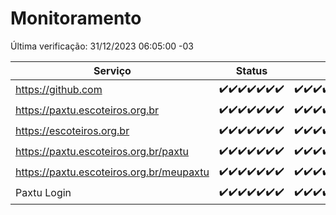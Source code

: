 # Monitoramento

Última verificação: 31/12/2023 06:05:00 -03

|Serviço|Status|Últimas 24h|
|---|---|---|
|https://github.com|<span title="2023-12-24: OK=24">✔️</span><span title="2023-12-25: OK=24">✔️</span><span title="2023-12-26: OK=24">✔️</span><span title="2023-12-27: OK=24">✔️</span><span title="2023-12-28: OK=24">✔️</span><span title="2023-12-29: OK=24">✔️</span><span title="2023-12-30: OK=10">✔️</span>|<span title="30/12/2023 07:05:00 -03 : 200">✔️</span><span title="30/12/2023 08:03:00 -03 : 200">✔️</span><span title="30/12/2023 09:09:00 -03 : 200">✔️</span><span title="30/12/2023 10:06:00 -03 : 200">✔️</span><span title="30/12/2023 11:03:00 -03 : 200">✔️</span><span title="30/12/2023 12:04:00 -03 : 200">✔️</span><span title="30/12/2023 13:06:00 -03 : 200">✔️</span><span title="30/12/2023 14:03:00 -03 : 200">✔️</span><span title="30/12/2023 15:07:00 -03 : 200">✔️</span><span title="30/12/2023 16:02:00 -03 : 200">✔️</span><span title="30/12/2023 17:06:00 -03 : 200">✔️</span><span title="30/12/2023 18:03:00 -03 : 200">✔️</span><span title="30/12/2023 19:03:00 -03 : 200">✔️</span><span title="30/12/2023 20:04:00 -03 : 200">✔️</span><span title="30/12/2023 21:33:00 -03 : 200">✔️</span><span title="30/12/2023 22:51:00 -03 : 200">✔️</span><span title="30/12/2023 23:21:00 -03 : 200">✔️</span><span title="31/12/2023 00:06:00 -03 : 200">✔️</span><span title="31/12/2023 01:07:00 -03 : 200">✔️</span><span title="31/12/2023 02:05:00 -03 : 200">✔️</span><span title="31/12/2023 03:07:00 -03 : 200">✔️</span><span title="31/12/2023 04:04:00 -03 : 200">✔️</span><span title="31/12/2023 05:07:00 -03 : 200">✔️</span><span title="31/12/2023 06:05:00 -03 : 200">✔️</span>|
|https://paxtu.escoteiros.org.br|<span title="2023-12-24: OK=24">✔️</span><span title="2023-12-25: OK=24">✔️</span><span title="2023-12-26: OK=24">✔️</span><span title="2023-12-27: OK=24">✔️</span><span title="2023-12-28: OK=24">✔️</span><span title="2023-12-29: OK=24">✔️</span><span title="2023-12-30: OK=10">✔️</span>|<span title="30/12/2023 07:05:00 -03 : 200">✔️</span><span title="30/12/2023 08:03:00 -03 : 200">✔️</span><span title="30/12/2023 09:09:00 -03 : 200">✔️</span><span title="30/12/2023 10:06:00 -03 : 200">✔️</span><span title="30/12/2023 11:03:00 -03 : 200">✔️</span><span title="30/12/2023 12:04:00 -03 : 200">✔️</span><span title="30/12/2023 13:06:00 -03 : 200">✔️</span><span title="30/12/2023 14:03:00 -03 : 200">✔️</span><span title="30/12/2023 15:07:00 -03 : 200">✔️</span><span title="30/12/2023 16:02:00 -03 : 200">✔️</span><span title="30/12/2023 17:06:00 -03 : 200">✔️</span><span title="30/12/2023 18:03:00 -03 : 200">✔️</span><span title="30/12/2023 19:03:00 -03 : 200">✔️</span><span title="30/12/2023 20:04:00 -03 : 200">✔️</span><span title="30/12/2023 21:33:00 -03 : 200">✔️</span><span title="30/12/2023 22:51:00 -03 : 200">✔️</span><span title="30/12/2023 23:21:00 -03 : 200">✔️</span><span title="31/12/2023 00:06:00 -03 : 200">✔️</span><span title="31/12/2023 01:07:00 -03 : 200">✔️</span><span title="31/12/2023 02:05:00 -03 : 200">✔️</span><span title="31/12/2023 03:07:00 -03 : 200">✔️</span><span title="31/12/2023 04:04:00 -03 : 200">✔️</span><span title="31/12/2023 05:07:00 -03 : 200">✔️</span><span title="31/12/2023 06:05:00 -03 : 200">✔️</span>|
|https://escoteiros.org.br|<span title="2023-12-24: OK=24">✔️</span><span title="2023-12-25: OK=24">✔️</span><span title="2023-12-26: OK=24">✔️</span><span title="2023-12-27: OK=24">✔️</span><span title="2023-12-28: OK=24">✔️</span><span title="2023-12-29: OK=24">✔️</span><span title="2023-12-30: OK=10">✔️</span>|<span title="30/12/2023 07:05:00 -03 : 200">✔️</span><span title="30/12/2023 08:03:00 -03 : 200">✔️</span><span title="30/12/2023 09:10:00 -03 : 200">✔️</span><span title="30/12/2023 10:06:00 -03 : 200">✔️</span><span title="30/12/2023 11:03:00 -03 : 200">✔️</span><span title="30/12/2023 12:04:00 -03 : 200">✔️</span><span title="30/12/2023 13:06:00 -03 : 200">✔️</span><span title="30/12/2023 14:03:00 -03 : 200">✔️</span><span title="30/12/2023 15:07:00 -03 : 200">✔️</span><span title="30/12/2023 16:02:00 -03 : 200">✔️</span><span title="30/12/2023 17:06:00 -03 : 200">✔️</span><span title="30/12/2023 18:03:00 -03 : 200">✔️</span><span title="30/12/2023 19:03:00 -03 : 200">✔️</span><span title="30/12/2023 20:04:00 -03 : 200">✔️</span><span title="30/12/2023 21:33:00 -03 : 200">✔️</span><span title="30/12/2023 22:51:00 -03 : 200">✔️</span><span title="30/12/2023 23:21:00 -03 : 200">✔️</span><span title="31/12/2023 00:06:00 -03 : 200">✔️</span><span title="31/12/2023 01:07:00 -03 : 200">✔️</span><span title="31/12/2023 02:05:00 -03 : 200">✔️</span><span title="31/12/2023 03:07:00 -03 : 200">✔️</span><span title="31/12/2023 04:04:00 -03 : 200">✔️</span><span title="31/12/2023 05:07:00 -03 : 200">✔️</span><span title="31/12/2023 06:05:00 -03 : 200">✔️</span>|
|https://paxtu.escoteiros.org.br/paxtu|<span title="2023-12-24: OK=24">✔️</span><span title="2023-12-25: OK=24">✔️</span><span title="2023-12-26: OK=24">✔️</span><span title="2023-12-27: OK=24">✔️</span><span title="2023-12-28: OK=24">✔️</span><span title="2023-12-29: OK=24">✔️</span><span title="2023-12-30: OK=10">✔️</span>|<span title="30/12/2023 07:05:00 -03 : 200">✔️</span><span title="30/12/2023 08:03:00 -03 : 200">✔️</span><span title="30/12/2023 09:10:00 -03 : 200">✔️</span><span title="30/12/2023 10:06:00 -03 : 200">✔️</span><span title="30/12/2023 11:03:00 -03 : 200">✔️</span><span title="30/12/2023 12:04:00 -03 : 200">✔️</span><span title="30/12/2023 13:06:00 -03 : 200">✔️</span><span title="30/12/2023 14:03:00 -03 : 200">✔️</span><span title="30/12/2023 15:07:00 -03 : 200">✔️</span><span title="30/12/2023 16:02:00 -03 : 200">✔️</span><span title="30/12/2023 17:06:00 -03 : 200">✔️</span><span title="30/12/2023 18:03:00 -03 : 200">✔️</span><span title="30/12/2023 19:03:00 -03 : 200">✔️</span><span title="30/12/2023 20:05:00 -03 : 200">✔️</span><span title="30/12/2023 21:33:00 -03 : 200">✔️</span><span title="30/12/2023 22:51:00 -03 : 200">✔️</span><span title="30/12/2023 23:21:00 -03 : 200">✔️</span><span title="31/12/2023 00:06:00 -03 : 200">✔️</span><span title="31/12/2023 01:07:00 -03 : 200">✔️</span><span title="31/12/2023 02:05:00 -03 : 200">✔️</span><span title="31/12/2023 03:07:00 -03 : 200">✔️</span><span title="31/12/2023 04:04:00 -03 : 200">✔️</span><span title="31/12/2023 05:07:00 -03 : 200">✔️</span><span title="31/12/2023 06:05:00 -03 : 200">✔️</span>|
|https://paxtu.escoteiros.org.br/meupaxtu|<span title="2023-12-24: OK=24">✔️</span><span title="2023-12-25: OK=24">✔️</span><span title="2023-12-26: OK=24">✔️</span><span title="2023-12-27: OK=24">✔️</span><span title="2023-12-28: OK=24">✔️</span><span title="2023-12-29: OK=24">✔️</span><span title="2023-12-30: OK=10">✔️</span>|<span title="30/12/2023 07:05:00 -03 : 200">✔️</span><span title="30/12/2023 08:03:00 -03 : 200">✔️</span><span title="30/12/2023 09:10:00 -03 : 200">✔️</span><span title="30/12/2023 10:06:00 -03 : 200">✔️</span><span title="30/12/2023 11:03:00 -03 : 200">✔️</span><span title="30/12/2023 12:04:00 -03 : 200">✔️</span><span title="30/12/2023 13:06:00 -03 : 200">✔️</span><span title="30/12/2023 14:03:00 -03 : 200">✔️</span><span title="30/12/2023 15:07:00 -03 : 200">✔️</span><span title="30/12/2023 16:02:00 -03 : 200">✔️</span><span title="30/12/2023 17:06:00 -03 : 200">✔️</span><span title="30/12/2023 18:03:00 -03 : 200">✔️</span><span title="30/12/2023 19:03:00 -03 : 200">✔️</span><span title="30/12/2023 20:05:00 -03 : 200">✔️</span><span title="30/12/2023 21:33:00 -03 : 200">✔️</span><span title="30/12/2023 22:51:00 -03 : 200">✔️</span><span title="30/12/2023 23:21:00 -03 : 200">✔️</span><span title="31/12/2023 00:06:00 -03 : 200">✔️</span><span title="31/12/2023 01:07:00 -03 : 200">✔️</span><span title="31/12/2023 02:05:00 -03 : 200">✔️</span><span title="31/12/2023 03:07:00 -03 : 200">✔️</span><span title="31/12/2023 04:04:00 -03 : 200">✔️</span><span title="31/12/2023 05:07:00 -03 : 200">✔️</span><span title="31/12/2023 06:05:00 -03 : 200">✔️</span>|
|Paxtu Login|<span title="2023-12-24: OK=24">✔️</span><span title="2023-12-25: OK=24">✔️</span><span title="2023-12-26: OK=24">✔️</span><span title="2023-12-27: OK=24">✔️</span><span title="2023-12-28: OK=24">✔️</span><span title="2023-12-29: OK=24">✔️</span><span title="2023-12-30: OK=10">✔️</span>|<span title="30/12/2023 07:05:00 -03 : 200">✔️</span><span title="30/12/2023 08:03:00 -03 : 200">✔️</span><span title="30/12/2023 09:10:00 -03 : 200">✔️</span><span title="30/12/2023 10:06:00 -03 : 200">✔️</span><span title="30/12/2023 11:03:00 -03 : 200">✔️</span><span title="30/12/2023 12:04:00 -03 : 200">✔️</span><span title="30/12/2023 13:06:00 -03 : 200">✔️</span><span title="30/12/2023 14:03:00 -03 : 200">✔️</span><span title="30/12/2023 15:07:00 -03 : 200">✔️</span><span title="30/12/2023 16:02:00 -03 : 200">✔️</span><span title="30/12/2023 17:06:00 -03 : 200">✔️</span><span title="30/12/2023 18:03:00 -03 : 200">✔️</span><span title="30/12/2023 19:03:00 -03 : 200">✔️</span><span title="30/12/2023 20:05:00 -03 : 200">✔️</span><span title="30/12/2023 21:33:00 -03 : 200">✔️</span><span title="30/12/2023 22:51:00 -03 : 200">✔️</span><span title="30/12/2023 23:21:00 -03 : 200">✔️</span><span title="31/12/2023 00:06:00 -03 : 200">✔️</span><span title="31/12/2023 01:07:00 -03 : 200">✔️</span><span title="31/12/2023 02:05:00 -03 : 200">✔️</span><span title="31/12/2023 03:07:00 -03 : 200">✔️</span><span title="31/12/2023 04:04:00 -03 : 200">✔️</span><span title="31/12/2023 05:07:00 -03 : 200">✔️</span><span title="31/12/2023 06:05:00 -03 : 200">✔️</span>|
